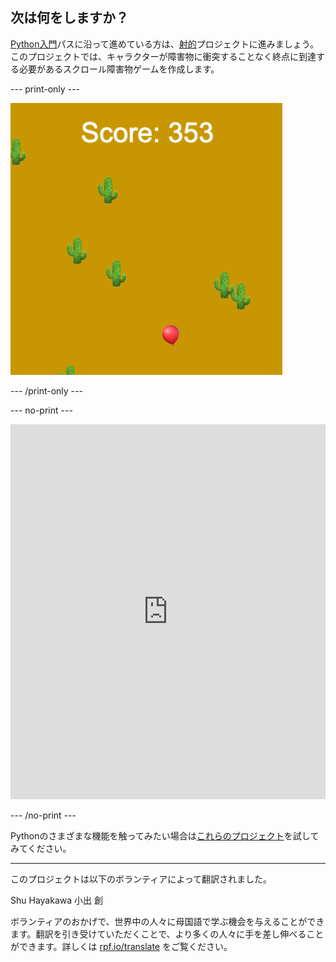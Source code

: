 ## 次は何をしますか？

[Python入門](https://projects.raspberrypi.org/ja-JP/raspberrypi/python-intro)パスに沿って進めている方は、[射的](https://projects.raspberrypi.org/ja-JP/projects/dont-collide)プロジェクトに進みましょう。 このプロジェクトでは、キャラクターが障害物に衝突することなく終点に到達する必要があるスクロール障害物ゲームを作成します。

--- print-only ---

![サボテンと一緒に砂漠に浮かぶ風船を示す、衝突しないプロジェクトからの作成例](images/dont-collide.png)

--- /print-only ---

--- no-print ---

<iframe src="https://trinket.io/embed/python/974800f4ef?outputOnly=true&start=result" width="100%" height="600" frameborder="0" marginwidth="0" marginheight="0" allowfullscreen></iframe>


--- /no-print ---

Pythonのさまざまな機能を触ってみたい場合は[これらのプロジェクト](https://projects.raspberrypi.org/ja-JP/projects?software%5B%5D=python)を試してみてください。

***
このプロジェクトは以下のボランティアによって翻訳されました。

Shu Hayakawa
小出 創

ボランティアのおかげで、世界中の人々に母国語で学ぶ機会を与えることができます。翻訳を引き受けていただくことで、より多くの人々に手を差し伸べることができます。詳しくは [rpf.io/translate](https://rpf.io/translate) をご覧ください。
